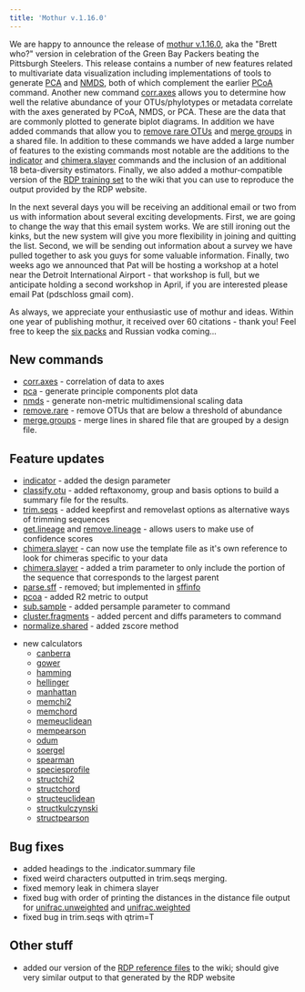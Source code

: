 ```yaml
---
title: 'Mothur v.1.16.0'
---
```

We are happy to announce the release of [mothur
v.1.16.0](mothur_v.1.16.0), aka the \"Brett who?\" version in
celebration of the Green Bay Packers beating the Pittsburgh Steelers.
This release contains a number of new features related to multivariate
data visualization including implementations of tools to generate [
PCA](pca) and [ NMDS](nmds "wikilink"), both of which
complement the earlier [ PCoA](pcoa) command. Another new
command [corr.axes](corr.axes) allows you to determine how
well the relative abundance of your OTUs/phylotypes or metadata
correlate with the axes generated by PCoA, NMDS, or PCA. These are the
data that are commonly plotted to generate biplot diagrams. In addition
we have added commands that allow you to [ remove rare
OTUs](remove.rare) and [ merge
groups](merge.groups) in a shared file. In addition to these
commands we have added a large number of features to the existing
commands most notable are the additions to the
[indicator](indicator) and
[chimera.slayer](chimera.slayer) commands and the inclusion
of an additional 18 beta-diversity estimators. Finally, we also added a
mothur-compatible version of the [ RDP training
set](RDP_reference_files) to the wiki that you can use to
reproduce the output provided by the RDP website.

In the next several days you will be receiving an additional email or
two from us with information about several exciting developments. First,
we are going to change the way that this email system works. We are
still ironing out the kinks, but the new system will give you more
flexibility in joining and quitting the list. Second, we will be sending
out information about a survey we have pulled together to ask you guys
for some valuable information. Finally, two weeks ago we announced that
Pat will be hosting a workshop at a hotel near the Detroit International
Airport - that workshop is full, but we anticipate holding a second
workshop in April, if you are interested please email Pat (pdschloss
gmail com).

As always, we appreciate your enthusiastic use of mothur and ideas.
Within one year of publishing mothur, it received over 60 citations -
thank you! Feel free to keep the [six packs](https://leinie.com/red.html)
and Russian vodka coming\...


## New commands

-   [corr.axes](corr.axes) - correlation of data to axes
-   [pca](pca) - generate principle components plot data
-   [nmds](nmds) - generate non-metric multidimensional
    scaling data
-   [remove.rare](remove.rare) - remove OTUs that are below a
    threshold of abundance
-   [merge.groups](merge.groups) - merge lines in shared file
    that are grouped by a design file.

## Feature updates

-   [indicator](indicator) - added the design parameter
-   [classify.otu](classify.otu) - added reftaxonomy, group
    and basis options to build a summary file for the results.
-   [trim.seqs](trim.seqs) - added keepfirst and removelast
    options as alternative ways of trimming sequences
-   [get.lineage](get.lineage) and
    [remove.lineage](remove.lineage) - allows users to make
    use of confidence scores
-   [chimera.slayer](chimera.slayer) - can now use the
    template file as it\'s own reference to look for chimeras specific
    to your data
-   [chimera.slayer](chimera.slayer) - added a trim parameter
    to only include the portion of the sequence that corresponds to the
    largest parent
-   [parse.sff](parse.sff) - removed; but implemented in
    [sffinfo](sffinfo)
-   [pcoa](pcoa) - added R2 metric to output
-   [sub.sample](sub.sample) - added persample parameter to
    command
-   [cluster.fragments](cluster.fragments) - added percent
    and diffs parameters to command
-   [normalize.shared](normalize.shared) - added zscore
    method

<!-- -->

-   new calculators
    -   [canberra](canberra)
    -   [gower](gower)
    -   [hamming](hamming)
    -   [hellinger](hellinger)
    -   [manhattan](manhattan)
    -   [memchi2](memchi2)
    -   [memchord](memchord)
    -   [memeuclidean](memeuclidean)
    -   [mempearson](mempearson)
    -   [odum](odum)
    -   [soergel](soergel)
    -   [spearman](spearman)
    -   [speciesprofile](speciesprofile)
    -   [structchi2](structchi2)
    -   [structchord](structchord)
    -   [structeuclidean](structeuclidean)
    -   [structkulczynski](structkulczynski)
    -   [structpearson](structpearson)

## Bug fixes

-   added headings to the .indicator.summary file
-   fixed weird characters outputted in trim.seqs merging.
-   fixed memory leak in chimera slayer
-   fixed bug with order of printing the distances in the distance file
    output for [unifrac.unweighted](unifrac.unweighted) and
    [unifrac.weighted](unifrac.weighted)
-   fixed bug in trim.seqs with qtrim=T

## Other stuff

-   added our version of the [RDP reference
    files](RDP_reference_files) to the wiki; should give very
    similar output to that generated by the RDP website

